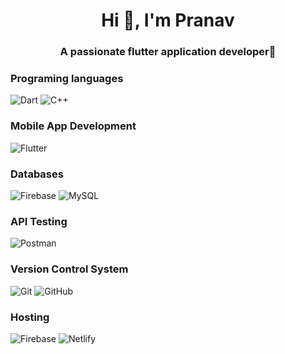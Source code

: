 <h1 align="center">Hi 👋, I'm Pranav</h1>
<h3 align="center">A passionate flutter application developer💙</h3>

### Programing languages
<img alt="Dart" src="https://img.shields.io/badge/dart-%230175C2.svg?style=for-the-badge&logo=dart&logoColor=white"/> <img alt="C++" src="https://img.shields.io/badge/c++-%2300599C.svg?style=for-the-badge&logo=c%2B%2B&logoColor=white"/>

### Mobile App Development
<img alt="Flutter" src="https://img.shields.io/badge/Flutter-%2302569B.svg?style=for-the-badge&logo=Flutter&logoColor=white" />

### Databases
<img alt="Firebase" src ="https://img.shields.io/badge/Firebase-039BE5?style=for-the-badge&logo=Firebase&logoColor=white"/> <img alt="MySQL" src ="https://img.shields.io/badge/mysql-%2300f.svg?style=for-the-badge&logo=mysql&logoColor=white"/> 

### API Testing
<img alt="Postman" src="https://img.shields.io/badge/Postman-FF6C37?style=for-the-badge&logo=postman&logoColor=white" />

### Version Control System
<img alt="Git" src="https://img.shields.io/badge/git-%23F05033.svg?style=for-the-badge&logo=git&logoColor=white"/> <img alt="GitHub" src="https://img.shields.io/badge/github-%23121011.svg?style=for-the-badge&logo=github&logoColor=white"/>

### Hosting
<img alt="Firebase" src ="https://img.shields.io/badge/Firebase-039BE5?style=for-the-badge&logo=Firebase&logoColor=white"/> <img alt="Netlify" src="https://img.shields.io/badge/netlify-%23000000.svg?style=for-the-badge&logo=netlify&logoColor=#00C7B7"/>



